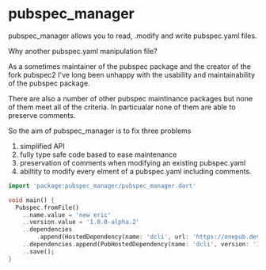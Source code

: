 # pubspec_manager

pubspec_manager allows you to read, .modify and write pubspec.yaml files.

Why another pubspec.yaml manipulation file?

As a sometimes maintainer of the pubspec package and the creator of the fork
pubspec2 I've long been unhappy with the usability and maintainability of 
the pubspec package.

There are also a number of other pubspec maintinance packages but none of them
meet all of the criteria. In particualar none of them are able to preserve 
comments.

So the aim of pubspec_manager is to fix three problems

1) simplified API
2) fully type safe code based to ease maintenance
3) preservation of comments when modifying an existing pubspec.yaml
4) abiltity to modify every elment of a pubspec.yaml including comments.


```dart
import 'package:pubspec_manager/pubspec_manager.dart'

void main() {
  Pubspec.fromFile()
    ..name.value = 'new eric'
    ..version.value = '1.0.0-alpha.2'
    ..dependencies
        .append(HostedDependency(name: 'dcli', url: 'https://onepub.dev'))
    ..dependencies.append(PubHostedDependency(name: 'dcli', version: '1.0.0'))
    ..save();
}
```
